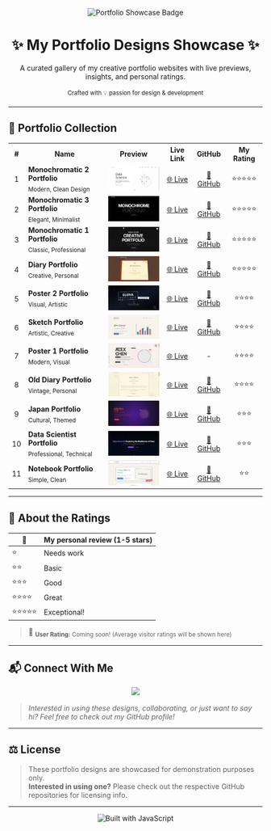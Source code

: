 <!-- Banner & Title -->
<p align="center">
  <img src="https://img.shields.io/badge/Portfolio-Showcase-3178c6?style=for-the-badge&logo=javascript" alt="Portfolio Showcase Badge"/>
</p>

<h1 align="center">✨ My Portfolio Designs Showcase ✨</h1>
<p align="center">A curated gallery of my creative portfolio websites with live previews, insights, and personal ratings.<br><br>
<sup>Crafted with 💡 passion for design & development</sup>
</p>

---

## 🎨 Portfolio Collection

<table>
  <tr>
    <th>#</th>
    <th>Name</th>
    <th>Preview</th>
    <th>Live Link</th>
    <th>GitHub</th>
    <th>My Rating</th>
  </tr>
  <tr>
    <td align="center">1</td>
    <td><b>Monochromatic 2 Portfolio</b><br><sub>Modern, Clean Design</sub></td>
    <td><img src="Images/Monochromatic_2.png" alt="Monochromatic 2 Portfolio" width="150"></td>
    <td align="center"><a href="https://monochrome2portfolio.netlify.app/">🌐 Live</a></td>
    <td align="center"><a href="https://github.com/Kedhareswer/Monochromatic_2_Portfolio">📂 GitHub</a></td>
    <td align="center">⭐⭐⭐⭐⭐</td>
  </tr>
  <tr>
    <td align="center">2</td>
    <td><b>Monochromatic 3 Portfolio</b><br><sub>Elegant, Minimalist</sub></td>
    <td><img src="Images/Monochromatic_3.png" alt="Monochromatic 3 Portfolio" width="150"></td>
    <td align="center"><a href="https://monochromatic3portfolio.netlify.app/">🌐 Live</a></td>
    <td align="center"><a href="https://github.com/Kedhareswer/Monochromatic_3_portfolio">📂 GitHub</a></td>
    <td align="center">⭐⭐⭐⭐⭐</td>
  </tr>
  <tr>
    <td align="center">3</td>
    <td><b>Monochromatic 1 Portfolio</b><br><sub>Classic, Professional</sub></td>
    <td><img src="Images/Monochrome_1.png" alt="Monochromatic 1 Portfolio" width="150"></td>
    <td align="center"><a href="https://monochrome1portfolio.netlify.app/">🌐 Live</a></td>
    <td align="center"><a href="https://github.com/Kedhareswer/MonoChromatic_Portfolio">📂 GitHub</a></td>
    <td align="center">⭐⭐⭐⭐⭐</td>
  </tr>
  <tr>
    <td align="center">4</td>
    <td><b>Diary Portfolio</b><br><sub>Creative, Personal</sub></td>
    <td><img src="Images/Diary.png" alt="Diary Portfolio" width="150"></td>
    <td align="center"><a href="https://diaryportfolio.netlify.app/">🌐 Live</a></td>
    <td align="center"><a href="https://github.com/Kedhareswer/Diary_Portfolio">📂 GitHub</a></td>
    <td align="center">⭐⭐⭐⭐⭐</td>
  </tr>
  <tr>
    <td align="center">5</td>
    <td><b>Poster 2 Portfolio</b><br><sub>Visual, Artistic</sub></td>
    <td><img src="Images/poster_2.png" alt="Poster 2 Portfolio" width="150"></td>
    <td align="center"><a href="https://poster-couture-folio.lovable.app/">🌐 Live</a></td>
    <td align="center"><a href="https://github.com/Kedhareswer/poster-couture-folio">📂 GitHub</a></td>
    <td align="center">⭐⭐⭐⭐</td>
  </tr>
  <tr>
    <td align="center">6</td>
    <td><b>Sketch Portfolio</b><br><sub>Artistic, Creative</sub></td>
    <td><img src="Images/Sketch.png" alt="Sketch Portfolio" width="150"></td>
    <td align="center"><a href="https://kedhareswer.github.io/Sketch_Portfolio/">🌐 Live</a></td>
    <td align="center"><a href="https://github.com/Kedhareswer/Sketch_Portfolio">📂 GitHub</a></td>
    <td align="center">⭐⭐⭐⭐</td>
  </tr>
  <tr>
    <td align="center">7</td>
    <td><b>Poster 1 Portfolio</b><br><sub>Modern, Visual</sub></td>
    <td><img src="Images/Poster-1.png" alt="Poster 1 Portfolio" width="150"></td>
    <td align="center"><a href="https://v0-work-1-92dbev710-paddyoaktreepot-gmailcoms-projects.vercel.app/">🌐 Live</a></td>
    <td align="center">-</td>
    <td align="center">⭐⭐⭐⭐</td>
  </tr>
  <tr>
    <td align="center">8</td>
    <td><b>Old Diary Portfolio</b><br><sub>Vintage, Personal</sub></td>
    <td><img src="Images/old_diary.png" alt="Old Diary Portfolio" width="150"></td>
    <td align="center"><a href="https://penned-diary-portfolio.lovable.app/">🌐 Live</a></td>
    <td align="center"><a href="https://github.com/Kedhareswer/penned-diary-portfolio">📂 GitHub</a></td>
    <td align="center">⭐⭐⭐⭐</td>
  </tr>
  <tr>
    <td align="center">9</td>
    <td><b>Japan Portfolio</b><br><sub>Cultural, Themed</sub></td>
    <td><img src="Images/Japan.png" alt="Japan Portfolio" width="150"></td>
    <td align="center"><a href="https://japanesesamuraiportfolio.netlify.app/">🌐 Live</a></td>
    <td align="center"><a href="https://github.com/Kedhareswer/Japanese_Samurai_Portfolio">📂 GitHub</a></td>
    <td align="center">⭐⭐⭐</td>
  </tr>
  <tr>
    <td align="center">10</td>
    <td><b>Data Scientist Portfolio</b><br><sub>Professional, Technical</sub></td>
    <td><img src="Images/Datascientist.png" alt="Data Scientist Portfolio" width="150"></td>
    <td align="center"><a href="https://datascientistportfoli.netlify.app/">🌐 Live</a></td>
    <td align="center"><a href="https://github.com/Kedhareswer/DataScientist_Portfolio">📂 GitHub</a></td>
    <td align="center">⭐⭐⭐</td>
  </tr>
  <tr>
    <td align="center">11</td>
    <td><b>Notebook Portfolio</b><br><sub>Simple, Clean</sub></td>
    <td><img src="Images/Notebook.png" alt="Notebook Portfolio" width="150"></td>
    <td align="center"><a href="https://kedhareswer.github.io/Notebook_Portfolio/">🌐 Live</a></td>
    <td align="center"><a href="https://github.com/Kedhareswer/Notebook_Portfolio">📂 GitHub</a></td>
    <td align="center">⭐⭐</td>
  </tr>
</table>

---

## 🏅 About the Ratings

| 🌟 | My personal review (1-5 stars) |  
|---|-------------------------------|  
| ⭐ | Needs work                    |  
| ⭐⭐ | Basic                        |  
| ⭐⭐⭐ | Good                        |  
| ⭐⭐⭐⭐ | Great                      |  
| ⭐⭐⭐⭐⭐ | Exceptional!              |  

> 💬 <sub><b>User Rating:</b> Coming soon! (Average visitor ratings will be shown here)</sub>

---

## 📬 Connect With Me

<p align="center">
  <a href="https://github.com/Kedhareswer"><img src="https://img.shields.io/badge/GitHub-181717?style=flat&logo=github&logoColor=white"/></a>
</p>

> _Interested in using these designs, collaborating, or just want to say hi? Feel free to check out my GitHub profile!_

---

## ⚖️ License

> These portfolio designs are showcased for demonstration purposes only.<br>
> **Interested in using one?** Please check out the respective GitHub repositories for licensing info.

---

<p align="center">
  <img src="https://img.shields.io/badge/Built%20with-JavaScript-3178c6?style=flat-square&logo=javascript" alt="Built with JavaScript"/>
</p>
